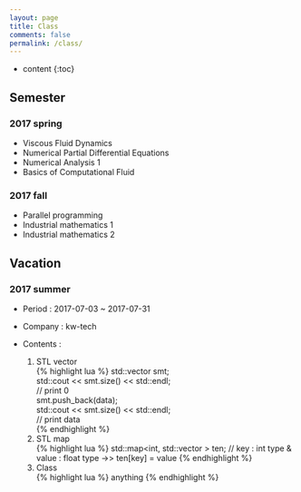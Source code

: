 ```yaml
---
layout: page
title: Class
comments: false
permalink: /class/
---
```


* content
{:toc}

## Semester

### 2017 spring
* Viscous Fluid Dynamics
* Numerical Partial Differential Equations
* Numerical Analysis 1
* Basics of Computational Fluid

### 2017 fall
* Parallel programming
* Industrial mathematics 1
* Industrial mathematics 2

## Vacation

### 2017 summer
* Period : 2017-07-03 ~ 2017-07-31
* Company : kw-tech
* Contents :

  1) STL vector  
{% highlight lua %}
std::vector<float> smt;  
std::cout << smt.size() << std::endl;  
// print 0  
smt.push_back(data);  
std::cout << smt.size() << std::endl;  
// print data  
{% endhighlight %}
  2) STL map  
{% highlight lua %}
std::map<int, std::vector<float> > ten;
// key : int type & value : float type ->> ten[key] = value
{% endhighlight %}
  3) Class  
{% highlight lua %}
anything
{% endhighlight %}
